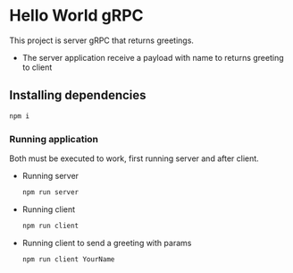 # Hello World gRPC

This project is server gRPC that returns greetings.

- The server application receive a payload with name to returns greeting to client

## Installing dependencies

```bash
npm i
```

### Running application

Both must be executed to work, first running server and after client.

- Running server

  ```bash
  npm run server
  ```

- Running client

  ```bash
  npm run client
  ```

- Running client to send a greeting with params

  ```bash
  npm run client YourName
  ```
